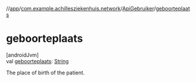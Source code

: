 //[app](../../../index.md)/[com.example.achillesziekenhuis.network](../index.md)/[ApiGebruiker](index.md)/[geboorteplaats](geboorteplaats.md)

# geboorteplaats

[androidJvm]\
val [geboorteplaats](geboorteplaats.md): [String](https://kotlinlang.org/api/latest/jvm/stdlib/kotlin/-string/index.html)

The place of birth of the patient.
